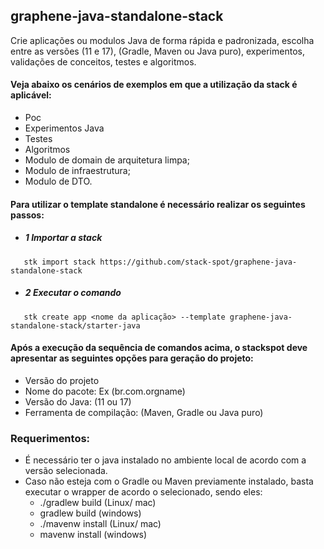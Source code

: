 ## graphene-java-standalone-stack
Crie aplicações ou modulos Java de forma rápida e padronizada, escolha entre as versões (11 e 17), (Gradle, Maven ou Java puro), experimentos, validações de conceitos, testes e algoritmos.

#### Veja abaixo os cenários de exemplos em que a utilização da stack é aplicável:
- Poc
- Experimentos Java
- Testes
- Algoritmos
- Modulo de domain de arquitetura limpa;
- Modulo de infraestrutura;
- Modulo de DTO.

#### Para utilizar o template standalone é necessário realizar os seguintes passos:
- ##### 1 Importar a stack
 ```
    stk import stack https://github.com/stack-spot/graphene-java-standalone-stack
 ```

- ##### 2 Executar o comando
 ```
    stk create app <nome da aplicação> --template graphene-java-standalone-stack/starter-java
 ```

#### Após a execução da sequência de comandos acima, o stackspot deve apresentar as seguintes opções para geração do projeto:
- Versão do projeto
- Nome do pacote: Ex (br.com.orgname)
- Versão do Java: (11 ou 17)
- Ferramenta de compilação: (Maven, Gradle ou Java puro)

### Requerimentos:
- É necessário ter o java instalado no ambiente local de acordo com a versão selecionada.
- Caso não esteja com o Gradle ou Maven previamente instalado, basta executar o wrapper de acordo o selecionado, sendo eles:
    - ./gradlew build (Linux/ mac)
    - gradlew build (windows)
    - ./mavenw install (Linux/ mac)
    - mavenw install (windows)